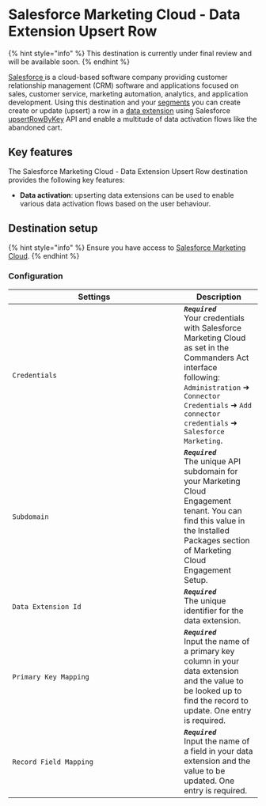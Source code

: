 # Salesforce Marketing Cloud - Data Extension Upsert Row

{% hint style="info" %}
This destination is currently under final review and will be available soon.
{% endhint %}

[Salesforce ](https://www.salesforce.com)is a cloud-based software company providing customer relationship management (CRM) software and applications focused on sales, customer service, marketing automation, analytics, and application development. Using this destination and your [segments](https://doc.commandersact.com/features/customers/segment) you can create create or update (upsert) a row in a [data extension](https://help.salesforce.com/s/articleView?id=data.c360_a_data_extensions.htm\&type=5) using Salesforce [upsertRowByKey](https://developer.salesforce.com/docs/marketing/marketing-cloud/references/mc-data_extension_rows_sync?meta=upsertRowByKey) API and enable a multitude of data activation flows like the abandoned cart.

## Key features

The Salesforce Marketing Cloud - Data Extension Upsert Row destination provides the following key features:

* **Data activation**: upserting data extensions can be used to enable various data activation flows based on the user behaviour.

## Destination setup

{% hint style="info" %}
Ensure you have access to [Salesforce Marketing Cloud](https://mc.exacttarget.com/).
{% endhint %}

### Configuration

<table><thead><tr><th width="331">Settings</th><th>Description</th></tr></thead><tbody><tr><td><code>Credentials</code></td><td><em><strong><code>Required</code></strong></em> <br>Your credentials with Salesforce Marketing Cloud as set in the Commanders Act interface following: <code>Administration</code> ➜ <code>Connector Credentials</code> ➜ <code>Add connector credentials</code> ➜ <code>Salesforce Marketing</code>.   </td></tr><tr><td><code>Subdomain</code></td><td><em><strong><code>Required</code></strong></em> <br>The unique API subdomain for your Marketing Cloud Engagement tenant. You can find this value in the Installed Packages section of Marketing Cloud Engagement Setup.</td></tr><tr><td><code>Data Extension Id</code></td><td><em><strong><code>Required</code></strong></em> <br>The unique identifier for the data extension.</td></tr><tr><td><code>Primary Key Mapping</code></td><td><em><strong><code>Required</code></strong></em> <br>Input the name of a primary key column in your data extension and the value to be looked up to find the record to update. One entry is required.</td></tr><tr><td><code>Record Field Mapping</code></td><td><em><strong><code>Required</code></strong></em> <br>Input the name of a field in your data extension and the value to be updated. One entry is required.</td></tr></tbody></table>

